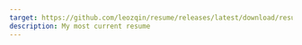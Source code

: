 ```yaml
---
target: https://github.com/leozqin/resume/releases/latest/download/resume.pdf
description: My most current resume
---
```

